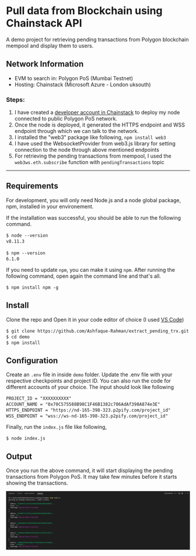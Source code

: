 # Pull data from Blockchain using Chainstack API

A demo project for retrieving pending transactions from Polygon blockchain mempool and display them to users.

## Network Information
- EVM to search in: Polygon PoS (Mumbai Testnet)
- Hosting: Chainstack (Microsoft Azure - London uksouth)

### Steps:
1. I have created a [developer account in Chainstack](https://console.chainstack.com/user/account/create) to deploy my node connected to public Polygon PoS network.
2. Once the node is deployed, it generated the HTTPS endpoint and WSS endpoint through which we can talk to the network.
3. I installed the "web3" package like following, `npm install web3`
4. I have used the WebsocketProvider from web3.js library for setting connection to the node through above mentioned endpoints
5. For retrieving the pending transactions from mempool, I used the `web3ws.eth.subscribe` function with `pendingTransactions` topic 
---
## Requirements

For development, you will only need Node.js and a node global package, npm, installed in your environement.

If the installation was successful, you should be able to run the following command.

    $ node --version
    v8.11.3

    $ npm --version
    6.1.0

If you need to update `npm`, you can make it using `npm`. After running the following command, open again the command line and that's all.

    $ npm install npm -g


## Install
Clone the repo and Open it in your code editor of choice (I used [VS Code](https://code.visualstudio.com))

    $ git clone https://github.com/Ashfaque-Rahman/extract_pending_trx.git
    $ cd demo
    $ npm install

## Configuration
Create an `.env` file in inside `demo` folder. Update the .env file with your respective checkpoints and project ID. You can also run the code for different accounts of your choice. The input should look like following

```
PROJECT_ID = "XXXXXXXXXX"
ACCOUNT_NAME = "0x70C575588B98C1F46B1382c706AdAf398A874e3E"
HTTPS_ENDPOINT = "https://nd-165-398-323.p2pify.com/project_id"
WSS_ENDPOINT = "wss://ws-nd-165-398-323.p2pify.com/project_id"
```

Finally, run the `index.js` file like following, 

    $ node index.js

## Output
Once you run the above command, it will start displaying the pending transactions from Polygon PoS. It may take few minutes before it starts showing the transactions.

![alt=“”](https://github.com/Ashfaque-Rahman/extract_pending_trx/blob/main/images/output1.PNG)

